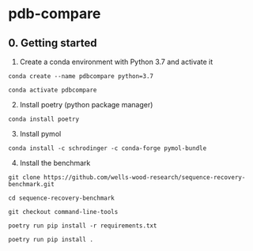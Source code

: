 # pdb-compare

## 0. Getting started

1. Create a conda environment with Python 3.7 and activate it

```shell
conda create --name pdbcompare python=3.7
```

```shell
conda activate pdbcompare
```

2. Install poetry (python package manager)

```shell
conda install poetry 
```

3. Install pymol

```shell
conda install -c schrodinger -c conda-forge pymol-bundle
```

4. Install the benchmark

```shell
git clone https://github.com/wells-wood-research/sequence-recovery-benchmark.git
```

```shell
cd sequence-recovery-benchmark
```


```shell
git checkout command-line-tools
```


```shell
poetry run pip install -r requirements.txt
```

```shell
poetry run pip install .
```